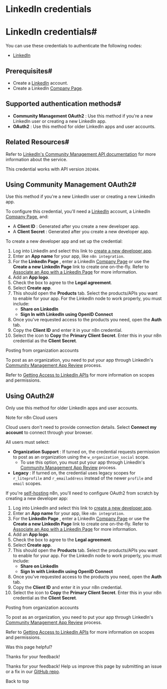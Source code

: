 # LinkedIn credentials

[ ](https://github.com/n8n-io/n8n-docs/edit/main/docs/integrations/builtin/credentials/linkedin.md "Edit this page")

# LinkedIn credentials#

You can use these credentials to authenticate the following nodes:

  * [LinkedIn](../../app-nodes/n8n-nodes-base.linkedin/)



## Prerequisites#

  * Create a [LinkedIn](https://www.linkedin.com/) account.
  * Create a LinkedIn [Company Page](https://www.linkedin.com/help/linkedin/answer/a543852).



## Supported authentication methods#

  * **Community Management OAuth2** : Use this method if you're a new LinkedIn user or creating a new LinkedIn app.
  * **OAuth2** : Use this method for older LinkedIn apps and user accounts.



## Related Resources#

Refer to [LinkedIn's Community Management API documentation](https://learn.microsoft.com/en-us/linkedin/marketing/community-management/community-management-overview?view=li-lms-2024-04) for more information about the service.

This credential works with API version `202404`.

## Using Community Management OAuth2#

Use this method if you're a new LinkedIn user or creating a new LinkedIn app.

To configure this credential, you'll need a [LinkedIn](https://www.linkedin.com/) account, a LinkedIn [Company Page](https://www.linkedin.com/help/linkedin/answer/a543852), and:

  * A **Client ID** : Generated after you create a new developer app.
  * A **Client Secret** : Generated after you create a new developer app.



To create a new developer app and set up the credential:

  1. Log into LinkedIn and select this link to [create a new developer app](https://www.linkedin.com/developers/apps/new).
  2. Enter an **App name** for your app, like `n8n integration`.
  3. For the **LinkedIn Page** , enter a LinkedIn [Company Page](https://www.linkedin.com/help/linkedin/answer/a543852) or use the **Create a new LinkedIn Page** link to create one on-the-fly. Refer to [Associate an App with a LinkedIn Page](https://www.linkedin.com/help/linkedin/answer/a548360) for more information. 
  4. Add an **App logo**.
  5. Check the box to agree to the **Legal agreement**.
  6. Select **Create app**.
  7. This should open the **Products** tab. Select the products/APIs you want to enable for your app. For the LinkedIn node to work properly, you must include:
     * **Share on LinkedIn**
     * **Sign In with LinkedIn using OpenID Connect**
  8. Once you've requested access to the products you need, open the **Auth** tab.
  9. Copy the **Client ID** and enter it in your n8n credential.
  10. Select the icon to **Copy** the **Primary Client Secret**. Enter this in your n8n credential as the **Client Secret**.



Posting from organization accounts

To post as an organization, you need to put your app through LinkedIn's [Community Management App Review](https://learn.microsoft.com/en-us/linkedin/marketing/community-management-app-review) process.

Refer to [Getting Access to LinkedIn APIs](https://learn.microsoft.com/en-us/linkedin/shared/authentication/getting-access) for more information on scopes and permissions.

## Using OAuth2#

Only use this method for older LinkedIn apps and user accounts.

Note for n8n Cloud users

Cloud users don't need to provide connection details. Select **Connect my account** to connect through your browser.

All users must select:

  * **Organization Support** : If turned on, the credential requests permission to post as an organization using the `w_organization_social` scope.
    * To use this option, you must put your app through LinkedIn's [Community Management App Review](https://learn.microsoft.com/en-us/linkedin/marketing/community-management-app-review) process.
  * **Legacy** : If turned on, the credential uses legacy scopes for `r_liteprofile` and `r_emailaddress` instead of the newer `profile` and `email` scopes.



If you're [self-hosting](../../../../hosting/) n8n, you'll need to configure OAuth2 from scratch by creating a new developer app:

  1. Log into LinkedIn and select this link to [create a new developer app](https://www.linkedin.com/developers/apps/new).
  2. Enter an **App name** for your app, like `n8n integration`.
  3. For the **LinkedIn Page** , enter a LinkedIn [Company Page](https://www.linkedin.com/help/linkedin/answer/a543852) or use the **Create a new LinkedIn Page** link to create one on-the-fly. Refer to [Associate an App with a LinkedIn Page](https://www.linkedin.com/help/linkedin/answer/a548360) for more information. 
  4. Add an **App logo**.
  5. Check the box to agree to the **Legal agreement**.
  6. Select **Create app**.
  7. This should open the **Products** tab. Select the products/APIs you want to enable for your app. For the LinkedIn node to work properly, you must include:
     * **Share on LinkedIn**
     * **Sign In with LinkedIn using OpenID Connect**
  8. Once you've requested access to the products you need, open the **Auth** tab.
  9. Copy the **Client ID** and enter it in your n8n credential.
  10. Select the icon to **Copy** the **Primary Client Secret**. Enter this in your n8n credential as the **Client Secret**.



Posting from organization accounts

To post as an organization, you need to put your app through LinkedIn's [Community Management App Review](https://learn.microsoft.com/en-us/linkedin/marketing/community-management-app-review) process.

Refer to [Getting Access to LinkedIn APIs](https://learn.microsoft.com/en-us/linkedin/shared/authentication/getting-access) for more information on scopes and permissions.

Was this page helpful? 

Thanks for your feedback! 

Thanks for your feedback! Help us improve this page by submitting an issue or a fix in our [GitHub repo](https://github.com/n8n-io/n8n-docs). 

Back to top 
